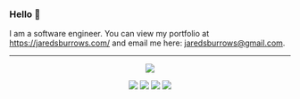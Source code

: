 ### Hello 👋

I am a software engineer. You can view my portfolio at https://jaredsburrows.com/ and email me
here: [jaredsburrows@gmail.com](mailto:jaredsburrows@gmail.com).

---

<p align="center">
<picture>
<source 
  srcset="https://github-readme-stats.vercel.app/api?username=jaredsburrows&show_icons=true&theme=dark"
  media="(prefers-color-scheme: dark)"
/>
<source
  srcset="https://github-readme-stats.vercel.app/api?username=jaredsburrows&show_icons=true"
  media="(prefers-color-scheme: light), (prefers-color-scheme: no-preference)"
/>
<img src="https://github-readme-stats.vercel.app/api?username=jaredsburrows&show_icons=true" />
</picture>
</p>

<p align="center">
<a target="_blank" href="https://twitter.com/jaredsburrows"><img src="https://img.shields.io/twitter/follow/jaredsburrows.svg?style=social" /></a>
<a target="_blank" href="https://github.com/jaredsburrows"><img src="https://img.shields.io/github/followers/jaredsburrows?style=social" /></a>
<a target="_bland" href="https://stackoverflow.com/users/950427/jared-burrows"><img src="https://img.shields.io/badge/stackoverflow-jaredsburrows-blue?style=social&logo=stackoverflow" /></a>
<a target="_bland" href="https://linkedin.com/in/jaredsburrows/"><img src="https://img.shields.io/badge/linkedin-jaredsburrows-blue?style=social&logo=linkedin" /></a>
</p>
